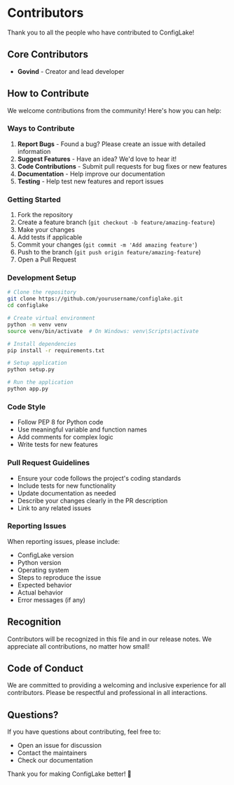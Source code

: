 # Contributors

Thank you to all the people who have contributed to ConfigLake!

## Core Contributors

- **Govind** - Creator and lead developer

## How to Contribute

We welcome contributions from the community! Here's how you can help:

### Ways to Contribute

1. **Report Bugs** - Found a bug? Please create an issue with detailed information
2. **Suggest Features** - Have an idea? We'd love to hear it!
3. **Code Contributions** - Submit pull requests for bug fixes or new features
4. **Documentation** - Help improve our documentation
5. **Testing** - Help test new features and report issues

### Getting Started

1. Fork the repository
2. Create a feature branch (`git checkout -b feature/amazing-feature`)
3. Make your changes
4. Add tests if applicable
5. Commit your changes (`git commit -m 'Add amazing feature'`)
6. Push to the branch (`git push origin feature/amazing-feature`)
7. Open a Pull Request

### Development Setup

```bash
# Clone the repository
git clone https://github.com/yourusername/configlake.git
cd configlake

# Create virtual environment
python -m venv venv
source venv/bin/activate  # On Windows: venv\Scripts\activate

# Install dependencies
pip install -r requirements.txt

# Setup application
python setup.py

# Run the application
python app.py
```

### Code Style

- Follow PEP 8 for Python code
- Use meaningful variable and function names
- Add comments for complex logic
- Write tests for new features

### Pull Request Guidelines

- Ensure your code follows the project's coding standards
- Include tests for new functionality
- Update documentation as needed
- Describe your changes clearly in the PR description
- Link to any related issues

### Reporting Issues

When reporting issues, please include:

- ConfigLake version
- Python version
- Operating system
- Steps to reproduce the issue
- Expected behavior
- Actual behavior
- Error messages (if any)

## Recognition

Contributors will be recognized in this file and in our release notes. We appreciate all contributions, no matter how small!

## Code of Conduct

We are committed to providing a welcoming and inclusive experience for all contributors. Please be respectful and professional in all interactions.

## Questions?

If you have questions about contributing, feel free to:

- Open an issue for discussion
- Contact the maintainers
- Check our documentation

Thank you for making ConfigLake better! 🚀
